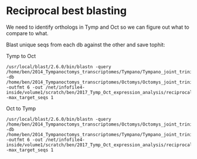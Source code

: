 # Reciprocal best blasting

We need to identify orthologs in Tymp and Oct so we can figure out what to compare to what.

Blast unique seqs from each db against the other and save tophit:

Tymp to Oct
```
/usr/local/blast/2.6.0/bin/blastn -query /home/ben/2014_Tympanoctomys_transcriptomes/Tympano/Tympano_joint_trinity_assembly_with_concatenated_reads/trinity_out_dir/Tympa_all_transcriptomes_assembled_together_unique.fasta -db /home/ben/2014_Tympanoctomys_transcriptomes/Octomys/Octomys_joint_trinity_assembly_with_concatenated_reads/trinity_out_dir/Octomys_all_transcriptomes_assembled_together_unique.fasta_blastable -outfmt 6 -out /net/infofile4-inside/volume1/scratch/ben/2017_Tymp_Oct_expression_analysis/reciprocal_best_unique_transcriptome_blast/tymp_to_oct.out -max_target_seqs 1
```
Oct to Tymp
```
/usr/local/blast/2.6.0/bin/blastn -query /home/ben/2014_Tympanoctomys_transcriptomes/Octomys/Octomys_joint_trinity_assembly_with_concatenated_reads/trinity_out_dir/Octomys_all_transcriptomes_assembled_together_unique.fasta -db /home/ben/2014_Tympanoctomys_transcriptomes/Tympano/Tympano_joint_trinity_assembly_with_concatenated_reads/trinity_out_dir/Tympa_all_transcriptomes_assembled_together_unique.fasta_blastable -outfmt 6 -out /net/infofile4-inside/volume1/scratch/ben/2017_Tymp_Oct_expression_analysis/reciprocal_best_unique_transcriptome_blast/oct_to_tymp.out -max_target_seqs 1
```
